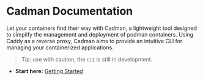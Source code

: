 # Cadman Documentation

Let your containers find their way with Cadman, a lightweight tool designed to simplify the management and deployment of podman containers. Using Caddy as a reverse proxy, Cadman aims to provide an intuitive CLI for managing your containerized applications.

> Tip: use with caution, the `CLI` is still in development.

- **Start here:** [Getting Started](getting-started.md)
 